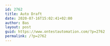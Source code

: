 ```yaml
---
id: 2762
title: Auto Draft
date: 2020-07-16T15:02:41+02:00
author: Bas
layout: post
guid: https://www.ontestautomation.com/?p=2762
permalink: /?p=2762
---
```

